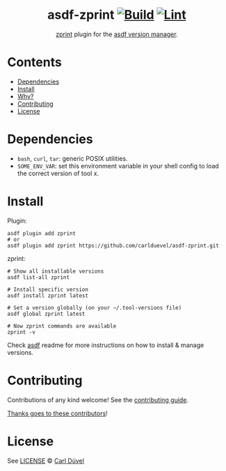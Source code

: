 <div align="center">

# asdf-zprint [![Build](https://github.com/carlduevel/asdf-zprint/actions/workflows/build.yml/badge.svg)](https://github.com/carlduevel/asdf-zprint/actions/workflows/build.yml) [![Lint](https://github.com/carlduevel/asdf-zprint/actions/workflows/lint.yml/badge.svg)](https://github.com/carlduevel/asdf-zprint/actions/workflows/lint.yml)


[zprint](https://github.com/kkinnear/zprint) plugin for the [asdf version manager](https://asdf-vm.com).

</div>

# Contents

- [Dependencies](#dependencies)
- [Install](#install)
- [Why?](#why)
- [Contributing](#contributing)
- [License](#license)

# Dependencies

- `bash`, `curl`, `tar`: generic POSIX utilities.
- `SOME_ENV_VAR`: set this environment variable in your shell config to load the correct version of tool x.

# Install

Plugin:

```shell
asdf plugin add zprint
# or
asdf plugin add zprint https://github.com/carlduevel/asdf-zprint.git
```

zprint:

```shell
# Show all installable versions
asdf list-all zprint

# Install specific version
asdf install zprint latest

# Set a version globally (on your ~/.tool-versions file)
asdf global zprint latest

# Now zprint commands are available
zprint -v
```

Check [asdf](https://github.com/asdf-vm/asdf) readme for more instructions on how to
install & manage versions.

# Contributing

Contributions of any kind welcome! See the [contributing guide](contributing.md).

[Thanks goes to these contributors](https://github.com/carlduevel/asdf-zprint/graphs/contributors)!

# License

See [LICENSE](LICENSE) © [Carl Düvel](https://github.com/carlduevel/)
